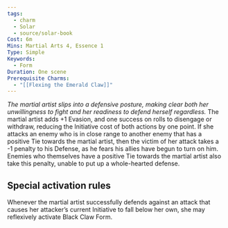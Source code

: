 ```yaml
---
tags:
  - charm
  - Solar
  - source/solar-book
Cost: 6m
Mins: Martial Arts 4, Essence 1
Type: Simple
Keywords:
  - Form
Duration: One scene
Prerequisite Charms:
  - "[[Flexing the Emerald Claw]]"
---
```

*The martial artist slips into a defensive posture, making clear both her unwillingness to fight and her readiness to defend herself regardless.* 
The martial artist adds +1 Evasion, and one success on rolls to disengage or withdraw, reducing the Initiative cost of both actions by one point. 
If she attacks an enemy who is in close range to another enemy that has a positive Tie towards the martial artist, then the victim of her attack takes a -1 penalty to his Defense, as he fears his allies have begun to turn on him. Enemies who themselves have a positive Tie towards the martial artist also take this penalty, unable to put up a whole-hearted defense. 

## Special activation rules

Whenever the martial artist successfully defends against an attack that causes her attacker’s current Initiative to fall below her own, she may reflexively activate Black Claw Form.